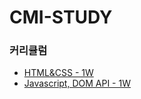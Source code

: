 # CMI-STUDY

### 커리큘럼
* [HTML&CSS - 1W](./HTML&CSS/README.md)
* [Javascript, DOM API - 1W](./Javascript/README.md)